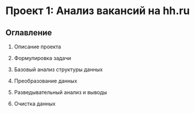 # Проект 1: Анализ вакансий на hh.ru

## Оглавление

1. Описание проекта

2. Формулировка задачи

3. Базовый анализ структуры данных

4. Преобразование данных

5. Разведывательный анализ и выводы

6. Очистка данных